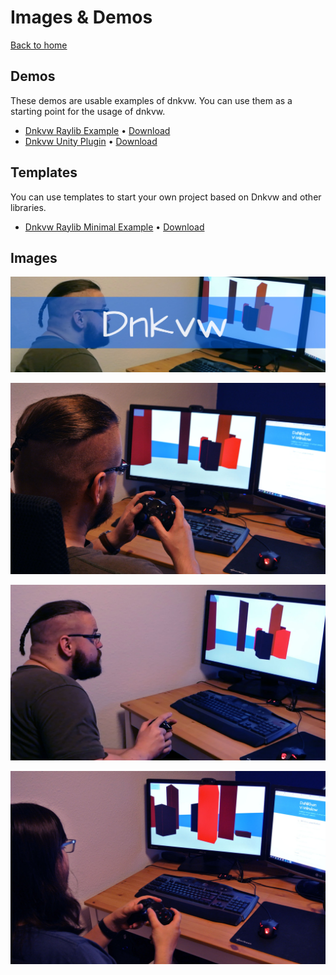 # Images & Demos
[Back to home](../)

## Demos
These demos are usable examples of dnkvw. You can use them as a starting point for the usage of dnkvw.

* [Dnkvw Raylib Example](https://github.com/DaNiKhan-GbR/Dnkvw-Raylib-Example) • [Download](https://github.com/DaNiKhan-GbR/Dnkvw-Raylib-Example/releases)
* [Dnkvw Unity Plugin](https://github.com/DaNiKhan-GbR/Dnkvw-Unity-Plugin) • [Download](https://github.com/DaNiKhan-GbR/Dnkvw-Unity-Plugin/releases)

## Templates
You can use templates to start your own project based on Dnkvw and other libraries.

* [Dnkvw Raylib Minimal Example](https://github.com/DaNiKhan-GbR/Dnkvw-Raylib-Minimal-Example) • [Download](https://github.com/DaNiKhan-GbR/Dnkvw-Raylib-Minimal-Example/releases)

## Images

![Teaser](../teaser.jpg)

![Image 1](dnkvw1.jpg)

![Image 2](dnkvw2.jpg)

![Image 3](dnkvw3.jpg)
